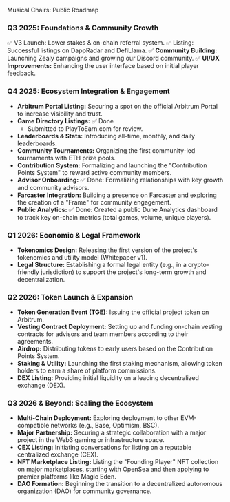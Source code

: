 Musical Chairs: Public Roadmap

### Q3 2025: Foundations & Community Growth

✅ V3 Launch: Lower stakes & on-chain referral system.
✅ Listing: Successful listings on DappRadar and DefiLlama.
✅ **Community Building:** Launching Zealy campaigns and growing our Discord community.
✅ **UI/UX Improvements:** Enhancing the user interface based on initial player feedback.

### Q4 2025: Ecosystem Integration & Engagement

*   **Arbitrum Portal Listing:** Securing a spot on the official Arbitrum Portal to increase visibility and trust.
*   **Game Directory Listings:** ✅ Done
    *   Submitted to PlayToEarn.com for review.
*   **Leaderboards & Stats:** Introducing all-time, monthly, and daily leaderboards.
*   **Community Tournaments:** Organizing the first community-led tournaments with ETH prize pools.
*   **Contribution System:** Formalizing and launching the "Contribution Points System" to reward active community members.
*   **Advisor Onboarding:** ✅ Done: Formalizing relationships with key growth and community advisors.
*   **Farcaster Integration:** Building a presence on Farcaster and exploring the creation of a "Frame" for community engagement.
*   **Public Analytics:** ✅ Done: Created a public Dune Analytics dashboard to track key on-chain metrics (total games, volume, unique players).

### Q1 2026: Economic & Legal Framework

*   **Tokenomics Design:** Releasing the first version of the project's tokenomics and utility model (Whitepaper v1).
*   **Legal Structure:** Establishing a formal legal entity (e.g., in a crypto-friendly jurisdiction) to support the project's long-term growth and decentralization.
 
### Q2 2026: Token Launch & Expansion

*   **Token Generation Event (TGE):** Issuing the official project token on Arbitrum.
*   **Vesting Contract Deployment:** Setting up and funding on-chain vesting contracts for advisors and team members according to their agreements.
*   **Airdrop:** Distributing tokens to early users based on the Contribution Points System.
*   **Staking & Utility:** Launching the first staking mechanism, allowing token holders to earn a share of platform commissions.
*   **DEX Listing:** Providing initial liquidity on a leading decentralized exchange (DEX).

### Q3 2026 & Beyond: Scaling the Ecosystem

*   **Multi-Chain Deployment:** Exploring deployment to other EVM-compatible networks (e.g., Base, Optimism, BSC).
*   **Major Partnership:** Securing a strategic collaboration with a major project in the Web3 gaming or infrastructure space.
*   **CEX Listing:** Initiating conversations for listing on a reputable centralized exchange (CEX).
*   **NFT Marketplace Listing:** Listing the "Founding Player" NFT collection on major marketplaces, starting with OpenSea and then applying to premier platforms like Magic Eden.
*   **DAO Formation:** Beginning the transition to a decentralized autonomous organization (DAO) for community governance.
